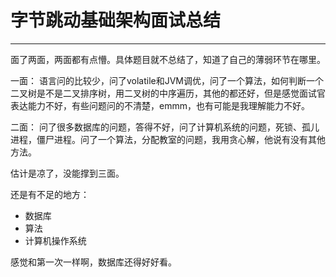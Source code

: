 ﻿# 字节跳动基础架构面试总结
---

面了两面，两面都有点懵。具体题目就不总结了，知道了自己的薄弱环节在哪里。

一面：
语言问的比较少，问了volatile和JVM调优，问了一个算法，如何判断一个二叉树是不是二叉排序树，用二叉树的中序遍历，其他的都还好，但是感觉面试官表达能力不好，有些问题问的不清楚，emmm，也有可能是我理解能力不好。

二面：
问了很多数据库的问题，答得不好，问了计算机系统的问题，死锁、孤儿进程，僵尸进程。问了一个算法，分配教室的问题，我用贪心解，他说有没有其他方法。

估计是凉了，没能撑到三面。

还是有不足的地方：

- 数据库
- 算法
- 计算机操作系统

感觉和第一次一样啊，数据库还得好好看。


